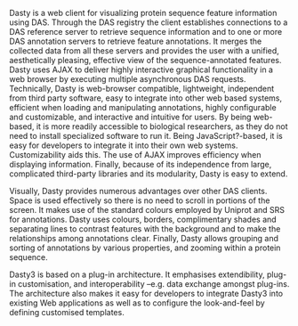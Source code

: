 Dasty is a web client for visualizing protein sequence feature information using DAS. Through the DAS registry the client establishes connections to a DAS reference server to retrieve sequence information and to one or more DAS annotation servers to retrieve feature annotations. It merges the collected data from all these servers and provides the user with a unified, aesthetically pleasing, effective view of the sequence-annotated features. Dasty uses AJAX to deliver highly interactive graphical functionality in a web browser by executing multiple asynchronous DAS requests. Technically, Dasty is web-browser compatible, lightweight, independent from third party software, easy to integrate into other web based systems, efficient when loading and manipulating annotations, highly configurable and customizable, and interactive and intuitive for users. By being web-based, it is more readily accessible to biological researchers, as they do not need to install specialized software to run it. Being JavaScript?-based, it is easy for developers to integrate it into their own web systems. Customizability aids this. The use of AJAX improves efficiency when displaying information. Finally, because of its independence from large, complicated third-party libraries and its modularity, Dasty is easy to extend.

Visually, Dasty provides numerous advantages over other DAS clients. Space is used effectively so there is no need to scroll in portions of the screen. It makes use of the standard colours employed by Uniprot and SRS for annotations. Dasty uses colours, borders, complimentary shades and separating lines to contrast features with the background and to make the relationships among annotations clear. Finally, Dasty allows grouping and sorting of annotations by various properties, and zooming within a protein sequence.

Dasty3 is based on a plug-in architecture. It emphasises extendibility, plug-in customisation, and interoperability –e.g. data exchange amongst plug-ins. The architecture also makes it easy for developers to integrate Dasty3 into existing Web applications as well as to configure the look-and-feel by defining customised templates.
